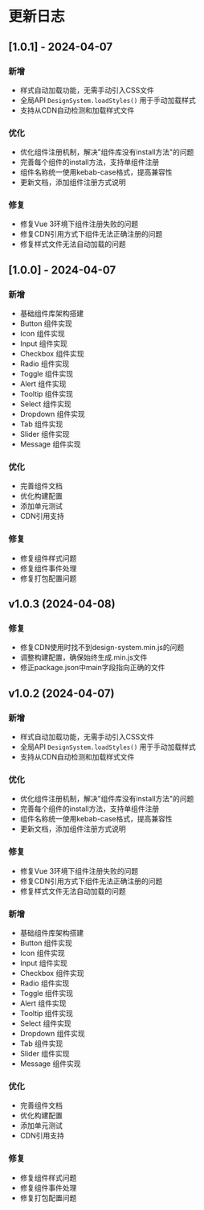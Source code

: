 # 更新日志

## [1.0.1] - 2024-04-07

### 新增
- 样式自动加载功能，无需手动引入CSS文件
- 全局API `DesignSystem.loadStyles()` 用于手动加载样式
- 支持从CDN自动检测和加载样式文件

### 优化
- 优化组件注册机制，解决"组件库没有install方法"的问题
- 完善每个组件的install方法，支持单组件注册
- 组件名称统一使用kebab-case格式，提高兼容性
- 更新文档，添加组件注册方式说明

### 修复
- 修复Vue 3环境下组件注册失败的问题
- 修复CDN引用方式下组件无法正确注册的问题
- 修复样式文件无法自动加载的问题

## [1.0.0] - 2024-04-07

### 新增
- 基础组件库架构搭建
- Button 组件实现
- Icon 组件实现
- Input 组件实现
- Checkbox 组件实现
- Radio 组件实现
- Toggle 组件实现
- Alert 组件实现
- Tooltip 组件实现
- Select 组件实现
- Dropdown 组件实现
- Tab 组件实现
- Slider 组件实现
- Message 组件实现

### 优化
- 完善组件文档
- 优化构建配置
- 添加单元测试
- CDN引用支持

### 修复
- 修复组件样式问题
- 修复组件事件处理
- 修复打包配置问题

## v1.0.3 (2024-04-08)

### 修复
- 修复CDN使用时找不到design-system.min.js的问题
- 调整构建配置，确保始终生成.min.js文件
- 修正package.json中main字段指向正确的文件

## v1.0.2 (2024-04-07)

### 新增
- 样式自动加载功能，无需手动引入CSS文件
- 全局API `DesignSystem.loadStyles()` 用于手动加载样式
- 支持从CDN自动检测和加载样式文件

### 优化
- 优化组件注册机制，解决"组件库没有install方法"的问题
- 完善每个组件的install方法，支持单组件注册
- 组件名称统一使用kebab-case格式，提高兼容性
- 更新文档，添加组件注册方式说明

### 修复
- 修复Vue 3环境下组件注册失败的问题
- 修复CDN引用方式下组件无法正确注册的问题
- 修复样式文件无法自动加载的问题

### 新增
- 基础组件库架构搭建
- Button 组件实现
- Icon 组件实现
- Input 组件实现
- Checkbox 组件实现
- Radio 组件实现
- Toggle 组件实现
- Alert 组件实现
- Tooltip 组件实现
- Select 组件实现
- Dropdown 组件实现
- Tab 组件实现
- Slider 组件实现
- Message 组件实现

### 优化
- 完善组件文档
- 优化构建配置
- 添加单元测试
- CDN引用支持

### 修复
- 修复组件样式问题
- 修复组件事件处理
- 修复打包配置问题 